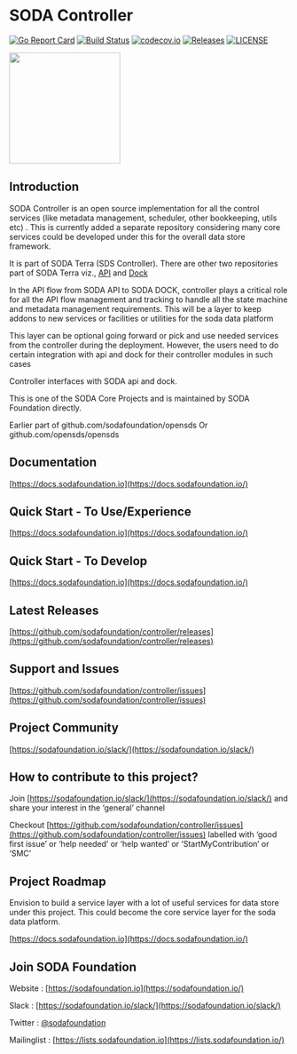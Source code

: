 # SODA Controller

[![Go Report Card](https://goreportcard.com/badge/github.com/sodafoundation/controller?branch=master)](https://goreportcard.com/report/github.com/sodafoundation/controller)
[![Build Status](https://github.com/sodafoundation/controller/actions/workflows/ci.yml/badge.svg)](https://github.com/sodafoundation/controller/actions/workflows/ci.yml)
[![codecov.io](https://codecov.io/github/sodafoundation/controller/coverage.svg?branch=master)](https://codecov.io/github/sodafoundation/controller?branch=master)
[![Releases](https://img.shields.io/github/release/sodafoundation/controller/all.svg?style=flat-square)](https://github.com/sodafoundation/controller/releases)
[![LICENSE](https://img.shields.io/github/license/sodafoundation/controller.svg?style=flat-square)](https://github.com/sodafoundation/controller/blob/master/LICENSE)

<img src="https://sodafoundation.io/wp-content/uploads/2020/01/SODA_logo_outline_color_800x800.png" width="200" height="200">

## Introduction

SODA Controller is an open source implementation for all the control services (like metadata management, scheduler, other bookkeeping, utils etc) . This is currently added a separate repository considering many core services could be developed under this for the overall data store framework.

It is part of SODA Terra (SDS Controller). There are other two repositories part of SODA Terra viz., [API](https://github.com/sodafoundation/api) and [Dock](https://github.com/sodafoundation/dock)


In the API flow from SODA API to SODA DOCK, controller plays a critical role for all the API flow management and tracking to handle all the state machine and metadata management requirements. This will be a layer to keep addons to new services or facilities or utilities for the soda data platform

This layer can be optional going forward or pick and use needed services from the controller during the deployment. However, the users need to do certain integration with api and dock for their controller modules in such cases

Controller interfaces with SODA api and dock.

This is one of the SODA Core Projects and is maintained by SODA Foundation directly.

Earlier part of github.com/sodafoundation/opensds Or github.com/opensds/opensds

## Documentation

[https://docs.sodafoundation.io](https://docs.sodafoundation.io/)

## Quick Start - To Use/Experience

[https://docs.sodafoundation.io](https://docs.sodafoundation.io/)

## Quick Start - To Develop

[https://docs.sodafoundation.io](https://docs.sodafoundation.io/)

## Latest Releases

[https://github.com/sodafoundation/controller/releases](https://github.com/sodafoundation/controller/releases)

## Support and Issues

[https://github.com/sodafoundation/controller/issues](https://github.com/sodafoundation/controller/issues)

## Project Community

[https://sodafoundation.io/slack/](https://sodafoundation.io/slack/)

## How to contribute to this project?

Join [https://sodafoundation.io/slack/](https://sodafoundation.io/slack/) and share your interest in the ‘general’ channel

Checkout [https://github.com/sodafoundation/controller/issues](https://github.com/sodafoundation/controller/issues) labelled with ‘good first issue’ or ‘help needed’ or ‘help wanted’ or ‘StartMyContribution’ or ‘SMC’

## Project Roadmap

Envision to build a service layer with a lot of useful services for data store under this project. This could become the core service layer for the soda data platform.

[https://docs.sodafoundation.io](https://docs.sodafoundation.io/)

## Join SODA Foundation

Website : [https://sodafoundation.io](https://sodafoundation.io/)

Slack  : [https://sodafoundation.io/slack/](https://sodafoundation.io/slack/)

Twitter  : [@sodafoundation](https://twitter.com/sodafoundation)

Mailinglist  : [https://lists.sodafoundation.io](https://lists.sodafoundation.io/)
